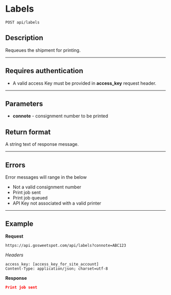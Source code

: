# Labels

    POST api/labels

## Description
Requeues the shipment for printing.

***

## Requires authentication
* A valid access Key must be provided in **access_key** request header.

***

## Parameters
- **connote** - consignment number to be printed

## Return format
A string text of response message.

***

## Errors
Error messages will range in the below
- Not a valid consignment number
- Print job sent
- Print job queued
- API Key not associated with a valid printer

***

## Example
**Request**

    https://api.gosweetspot.com/api/labels?connote=ABC123

*Headers*

    access_key: [access_key_for_site_account]
    Content-Type: application/json; charset=utf-8



**Response**
``` json
Print job sent

```

